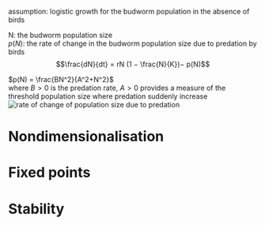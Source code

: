assumption:
logistic growth for the budworm population in the absence of birds  

N: the budworm population size  
$p(N)$: the rate of change in the budworm population size due to predation by birds
$$\frac{dN}{dt} = rN (1 − \frac{N}{K})− p(N)$$
  
$p(N) = \frac{BN^2}{A^2+N^2}$  
where $B>0$ is the predation rate, $A>0$ provides a measure of the threshold population size where predation suddenly increase
![rate of change of population size due to predation](https://github.com/zyw020927/Mathematical-Biology/assets/142278231/5b4c8519-6e76-4be2-b9af-6262f28d40d4)

# Nondimensionalisation

# Fixed points

# Stability 
